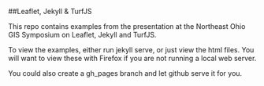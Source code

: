 ##Leaflet, Jekyll & TurfJS

This repo contains examples from the presentation at the Northeast Ohio GIS Symposium on Leaflet, Jekyll and TurfJS.

To view the examples, either run jekyll serve, or just view the html files. You will want to view these with Firefox if you are not running a local web server.

You could also create a gh_pages branch and let github serve it for you.
